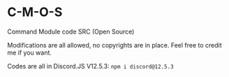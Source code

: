 # C-M-O-S
Command Module code SRC (Open Source)

Modifications are all allowed, no copyrights are in place. Feel free to credit me if you want.

Codes are all in Discord.JS V12.5.3: `npm i discord@12.5.3`
